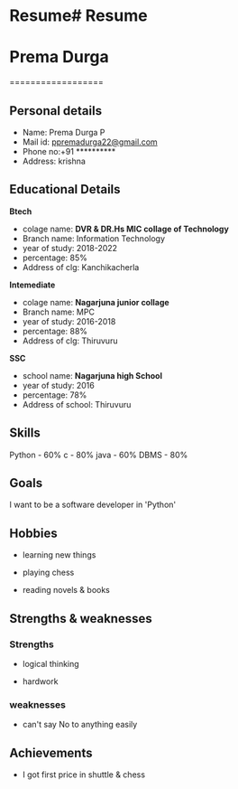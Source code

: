 # Resume# Resume

# Prema Durga 
==================

## Personal details
 
 - Name: Prema Durga P<br>
 - Mail id: ppremadurga22@gmail.com<br>
 - Phone no:+91 **********<br>
 - Address: krishna<br>
 
## Educational Details
  
  **Btech**
  
  - colage name: __DVR & DR.Hs MIC collage of Technology__<br>
  - Branch name: Information Technology<br>
  - year of study: 2018-2022<br>
  - percentage: 85%<br>
  - Address of clg: Kanchikacherla<br>

 **Intemediate**
  
  - colage name: __Nagarjuna junior collage__ <br>
  - Branch name: MPC<br>
  - year of study: 2016-2018<br>
  - percentage: 88%<br>
  - Address of clg: Thiruvuru<br>

 **SSC**

  - school name: __Nagarjuna high School__<br>
  - year of study: 2016<br>
  - percentage: 78%<br>
  - Address of school: Thiruvuru<br>

## Skills

 Python  -  60%
 c       -  80%
 java    - 60%
 DBMS    -  80%

## Goals

I want to be a software developer in 'Python'

## Hobbies 

- learning new  things

- playing chess

- reading novels & books

## Strengths & weaknesses

### Strengths

- logical thinking
 
- hardwork

### weaknesses
 - can't say No to anything easily
 
## Achievements
 
 - I got first price in shuttle & chess

 

